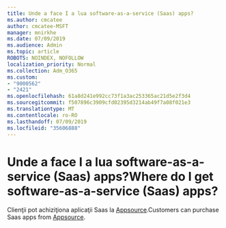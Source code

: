```yaml
---
title: Unde a face I a lua software-as-a-service (Saas) apps?
ms.author: cmcatee
author: cmcatee-MSFT
manager: mnirkhe
ms.date: 07/09/2019
ms.audience: Admin
ms.topic: article
ROBOTS: NOINDEX, NOFOLLOW
localization_priority: Normal
ms.collection: Adm_O365
ms.custom:
- "9000562"
- "2421"
ms.openlocfilehash: 61a8d241e992cc73f1a3ac253365ac21d5e2f3d4
ms.sourcegitcommit: f507896c3909cfd02395d3214ab49f7a08f021e3
ms.translationtype: MT
ms.contentlocale: ro-RO
ms.lasthandoff: 07/09/2019
ms.locfileid: "35606888"
---
```

# <a name="where-do-i-get-software-as-a-service-saas-apps"></a><span data-ttu-id="1a797-102">Unde a face I a lua software-as-a-service (Saas) apps?</span><span class="sxs-lookup"><span data-stu-id="1a797-102">Where do I get software-as-a-service (Saas) apps?</span></span>

<span data-ttu-id="1a797-103">Clienţii pot achiziţiona aplicaţii Saas la [Appsource](http://www.appsource.com/).</span><span class="sxs-lookup"><span data-stu-id="1a797-103">Customers can purchase Saas apps from [Appsource](http://www.appsource.com/).</span></span>
